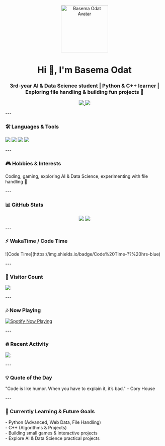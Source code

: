 <p align="center"> <!-- Avatar برمجي للبنت --> <img src="https://avatars.dicebear.com/api/female/BasemaOdat.svg" width="150" alt="Basema Odat Avatar"/> </p> <h1 align="center">Hi 👋, I'm Basema Odat</h1> <h3 align="center">3rd-year AI & Data Science student | Python & C++ learner | Exploring file handling & building fun projects 🚀</h3> <p align="center"> <a href="https://www.instagram.com/rawandatt/"> <img src="https://img.shields.io/badge/Instagram-%40rawandatt-E4405F?style=for-the-badge&logo=instagram&logoColor=white"/> </a> <a href="mailto:odatrwan700@gmail.com"> <img src="https://img.shields.io/badge/Email-odatrwan700@gmail.com-D14836?style=for-the-badge&logo=gmail&logoColor=white"/> </a> </p> --- <h3 align="left">🛠️ Languages & Tools</h3> <p align="left"> <img src="https://img.shields.io/badge/-Python-3776AB?style=flat-square&logo=python&logoColor=white"/> <img src="https://img.shields.io/badge/-C++-00599C?style=flat-square&logo=c%2B%2B&logoColor=white"/> <img src="https://img.shields.io/badge/-Visual%20Studio%20Code-007ACC?style=flat-square&logo=visual-studio-code&logoColor=white"/> <img src="https://img.shields.io/badge/-GitHub-181717?style=flat-square&logo=github&logoColor=white"/> </p> --- <h3 align="left">🎮 Hobbies & Interests</h3> <p align="left"> Coding, gaming, exploring AI & Data Science, experimenting with file handling 🚀 </p> --- <h3 align="left">📊 GitHub Stats</h3> <p align="center"> <img align="center" src="https://github-readme-stats.vercel.app/api?username=BasemaOdat&show_icons=true&theme=dark&count_private=true" /> <img align="center" src="https://github-readme-stats.vercel.app/api/top-langs/?username=BasemaOdat&layout=compact&theme=dark" /> </p> --- <h3 align="left">⚡ WakaTime / Code Time</h3> <p align="left"> ![Code Time](https://img.shields.io/badge/Code%20Time-??%20hrs-blue) </p> --- <h3 align="left">👀 Visitor Count</h3> <p align="left"> <img src="https://profile-counter.glitch.me/BasemaOdat/count.svg" /> </p> --- <h3 align="left">🎶 Now Playing</h3> <p align="left"> <a href="https://www.spotify.com/jo-ar/account/overview/"> <img src="https://spotify-github-profile.vercel.app/api/view?uid=11147618695&cover_image=true&theme=novatorem&show_offline=true&background_color=121212&bar_color=53b14f&bar_color_cover=false" alt="Spotify Now Playing"/> </a> </p> --- <h3 align="left">🔥 Recent Activity</h3> <p align="left"> <img src="https://github-readme-activity-graph.vercel.app/graph?username=BasemaOdat&theme=github-dark" /> </p> --- <h3 align="left">💡 Quote of the Day</h3> <p align="left"> "Code is like humor. When you have to explain it, it’s bad." – Cory House </p> --- <h3 align="left">🚀 Currently Learning & Future Goals</h3> <p align="left"> - Python (Advanced, Web Data, File Handling) <br> - C++ (Algorithms & Projects) <br> - Building small games & interactive projects <br> - Explore AI & Data Science practical projects </p>
